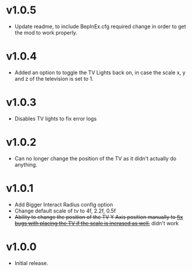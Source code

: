 # v1.0.5
- Update readme, to include BepInEx.cfg required change in order to get the mod to work properly. 

# v1.0.4
- Added an option to toggle the TV Lights back on, in case the scale x, y and z of the television is set to 1.

# v1.0.3
- Disables TV lights to fix error logs

# v1.0.2
- Can no longer change the position of the TV as it didn't actually do anything.

# v1.0.1
- Add Bigger Interact Radius config option
- Change default scale of tv to 4f, 2.2f, 0.5f
- ~~Ability to change the position of the TV Y Axis position manually to [fix bugs with placing the TV if the scale is incrased as well.](https://github.com/DeathWrench/ScaleableTelevision/issues/1)~~ didn't work

# v1.0.0

- Initial release.
